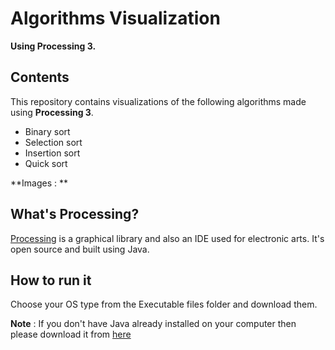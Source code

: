 # Algorithms Visualization

**Using Processing 3.**

## Contents

This repository contains visualizations of the following algorithms made using **Processing 3**.
  * Binary sort
  * Selection sort
  * Insertion sort
  * Quick sort

**Images : **

## What's Processing?

[Processing](https://processing.org/) is a graphical library and also an IDE used for electronic arts.
It's open source and built using Java.

## How to run it

Choose your OS type from the Executable files folder and download them.

**Note** : If you don't have Java already installed on your computer then please download it from [here](https://www.java.com/en/download/)
